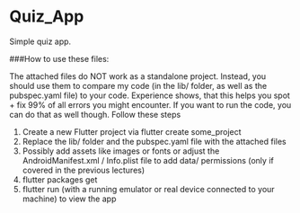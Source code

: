 # Quiz_App
Simple quiz app.

###How to use these files:

The attached files do NOT work as a standalone project.
Instead, you should use them to compare my code (in the lib/ folder, as well as the pubspec.yaml file) to your code. Experience shows, that this helps you spot + fix 99% of all errors you might encounter.
If you want to run the code, you can do that as well though.
Follow these steps
  1) Create a new Flutter project via flutter create some_project
  2) Replace the lib/ folder and the pubspec.yaml file with the attached files
  3) Possibly add assets like images or fonts or adjust the AndroidManifest.xml /
      Info.plist file to add data/ permissions (only if covered in the previous lectures) 
  4) flutter packages get
  5) flutter run (with a running emulator or real device connected to your machine)
      to view the app
